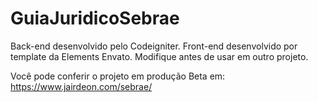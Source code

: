 # GuiaJuridicoSebrae

Back-end desenvolvido pelo Codeigniter. Front-end desenvolvido por template da Elements Envato. Modifique antes de usar em outro projeto.

Você pode conferir o projeto em produção Beta em: https://www.jairdeon.com/sebrae/
